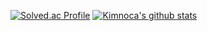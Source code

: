 [![Solved.ac Profile](http://mazassumnida.wtf/api/v2/generate_badge?boj=kimnoca)](https://solved.ac/kimnoca/)
[![Kimnoca's github stats](https://github-readme-stats.vercel.app/api?username=kimnoca)](https://github.com/anuraghazra/github-readme-stats)
